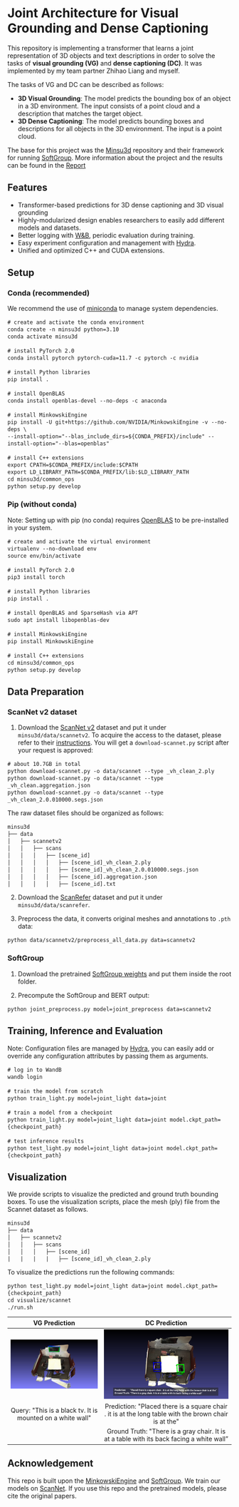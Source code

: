 # Joint Architecture for Visual Grounding and Dense Captioning
This repository is implementing a transformer that learns a joint representation of 3D objects and text descriptions in order to solve the tasks of **visual grounding (VG)** and **dense captioning (DC)**. It was implemented by my team partner Zhihao Liang and myself.

The tasks of VG and DC can be described as follows:
- **3D Visual Grounding**: The model predicts the bounding box of an object in a 3D environment. The input consists of a point cloud and a description that matches the target object.
- **3D Dense Captioning**: The model predicts bounding boxes and descriptions for all objects in the 3D environment. The input is a point cloud.

The base for this project was the [Minsu3d](https://github.com/3dlg-hcvc/minsu3d) repository and their framework for running [SoftGroup](https://github.com/thangvubk/SoftGroup). More information about the project and the results can be found in the [Report](docs/Final_report_ADL.pdf)

## Features
- Transformer-based predictions for 3D dense captioning and 3D visual grounding
- Highly-modularized design enables researchers to easily add different models and datasets.
- Better logging with [W&B](https://github.com/wandb/wandb), periodic evaluation during training.
- Easy experiment configuration and management with [Hydra](https://github.com/facebookresearch/hydra).
- Unified and optimized C++ and CUDA extensions.

## Setup

### Conda (recommended)
We recommend the use of [miniconda](https://docs.conda.io/en/latest/miniconda.html) to manage system dependencies.

```shell
# create and activate the conda environment
conda create -n minsu3d python=3.10
conda activate minsu3d

# install PyTorch 2.0
conda install pytorch pytorch-cuda=11.7 -c pytorch -c nvidia

# install Python libraries
pip install .

# install OpenBLAS
conda install openblas-devel --no-deps -c anaconda

# install MinkowskiEngine
pip install -U git+https://github.com/NVIDIA/MinkowskiEngine -v --no-deps \
--install-option="--blas_include_dirs=${CONDA_PREFIX}/include" --install-option="--blas=openblas"

# install C++ extensions
export CPATH=$CONDA_PREFIX/include:$CPATH
export LD_LIBRARY_PATH=$CONDA_PREFIX/lib:$LD_LIBRARY_PATH
cd minsu3d/common_ops
python setup.py develop
```

### Pip (without conda)
Note: Setting up with pip (no conda) requires [OpenBLAS](https://github.com/xianyi/OpenBLAS) to be pre-installed in your system.

```shell
# create and activate the virtual environment
virtualenv --no-download env
source env/bin/activate

# install PyTorch 2.0
pip3 install torch

# install Python libraries
pip install .

# install OpenBLAS and SparseHash via APT
sudo apt install libopenblas-dev

# install MinkowskiEngine
pip install MinkowskiEngine

# install C++ extensions
cd minsu3d/common_ops
python setup.py develop
```

## Data Preparation

### ScanNet v2 dataset
1. Download the [ScanNet v2](http://www.scan-net.org/) dataset and put it under `minsu3d/data/scannetv2`. To acquire the access to the dataset, please refer to their [instructions](https://github.com/ScanNet/ScanNet#scannet-data). You will get a `download-scannet.py` script after your request is approved:
```shell
# about 10.7GB in total
python download-scannet.py -o data/scannet --type _vh_clean_2.ply
python download-scannet.py -o data/scannet --type _vh_clean.aggregation.json
python download-scannet.py -o data/scannet --type _vh_clean_2.0.010000.segs.json
```

The raw dataset files should be organized as follows:

```shell
minsu3d
├── data
│   ├── scannetv2
│   │   ├── scans
│   │   │   ├── [scene_id]
│   │   │   │   ├── [scene_id]_vh_clean_2.ply
│   │   │   │   ├── [scene_id]_vh_clean_2.0.010000.segs.json
│   │   │   │   ├── [scene_id].aggregation.json
│   │   │   │   ├── [scene_id].txt
```


2. Download the [ScanRefer](https://daveredrum.github.io/ScanRefer/) dataset and put it under `minsu3d/data/scanrefer`.

3. Preprocess the data, it converts original meshes and annotations to `.pth` data:
```shell
python data/scannetv2/preprocess_all_data.py data=scannetv2
```

### SoftGroup
1. Download the pretrained [SoftGroup weights](https://aspis.cmpt.sfu.ca/projects/minsu3d/pretrained_models/SoftGroup_best.ckpt) and put them inside the root folder.

2. Precompute the SoftGroup and BERT output:
```shell
python joint_preprocess.py model=joint_preprocess data=scannetv2
```

## Training, Inference and Evaluation
Note: Configuration files are managed by [Hydra](https://hydra.cc/), you can easily add or override any configuration attributes by passing them as arguments.
```shell
# log in to WandB
wandb login

# train the model from scratch
python train_light.py model=joint_light data=joint

# train a model from a checkpoint
python train_light.py model=joint_light data=joint model.ckpt_path={checkpoint_path}

# test inference results
python test_light.py model=joint_light data=joint model.ckpt_path={checkpoint_path}
```


## Visualization
We provide scripts to visualize the predicted and ground truth bounding boxes. To use the visualization scripts, place the mesh (ply) file from the Scannet dataset as follows.

```
minsu3d
├── data
│   ├── scannetv2
│   │   ├── scans
│   │   │   ├── [scene_id]
|   |   |   |   ├── [scene_id]_vh_clean_2.ply
```

To visualize the predictions run the following commands:

```shell
python test_light.py model=joint_light data=joint model.ckpt_path={checkpoint_path}
cd visualize/scannet
./run.sh 
```

| VG Prediction | DC Prediction |
|:-----------------------------------:|:-----------------------------------:|
| <img src="./visualize/example/Visual_Grounding.png" width="400"/> | <img src="./visualize/example/Dense_Captioning.png" width="400"/> |
| Query: "This is a black tv. It is mounted on a white wall" | Prediction: 	"Placed there is a square chair . it is at the long table with the brown chair is at the" |
||Ground Truth: "There is a gray chair. It is at a table with its back facing a white wall” |




## Acknowledgement
This repo is built upon the [MinkowskiEngine](https://github.com/NVIDIA/MinkowskiEngine) and [SoftGroup](https://github.com/thangvubk/SoftGroup).  We train our models on [ScanNet](https://github.com/ScanNet/ScanNet). If you use this repo and the pretrained models, please cite the original papers.

